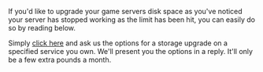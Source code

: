 If you'd like to upgrade your game servers disk space as you've noticed your server has stopped working as  the limit has been hit, you can easily do so by reading below.

Simply [click here](https://billing.hexanenetworks.com/submitticket.php) and ask us the options for a storage upgrade on a specified service you own. We'll present you the options in a reply. It'll only be a few extra pounds a month.